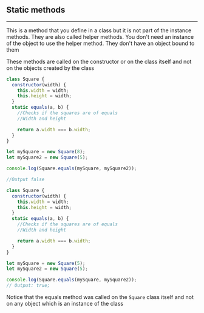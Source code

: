 <!-- @format -->

## Static methods

---

This is a method that you define in a class but it is not part of the instance methods.
They are also called helper methods. You don't need an instance of the object to use the
helper method. They don't have an object bound to them

These methods are called on the constructor or on the class itself and not on the
objects created by the class

```js
class Square {
  constructor(width) {
    this.width = width;
    this.height = width;
  }
  static equals(a, b) {
    //Checks if the squares are of equals
    //Width and height

    return a.width === b.width;
  }
}

let mySquare = new Square(8);
let mySquare2 = new Square(5);

console.log(Square.equals(mySquare, mySquare2));

//Output false
```

```js
class Square {
  constructor(width) {
    this.width = width;
    this.height = width;
  }
  static equals(a, b) {
    //Checks if the squares are of equals
    //Width and height

    return a.width === b.width;
  }
}

let mySquare = new Square(5);
let mySquare2 = new Square(5);

console.log(Square.equals(mySquare, mySquare2));
// Output: true;
```

Notice that the equals method was called on the `Square` class itself and not on any object which is an instance of the class
